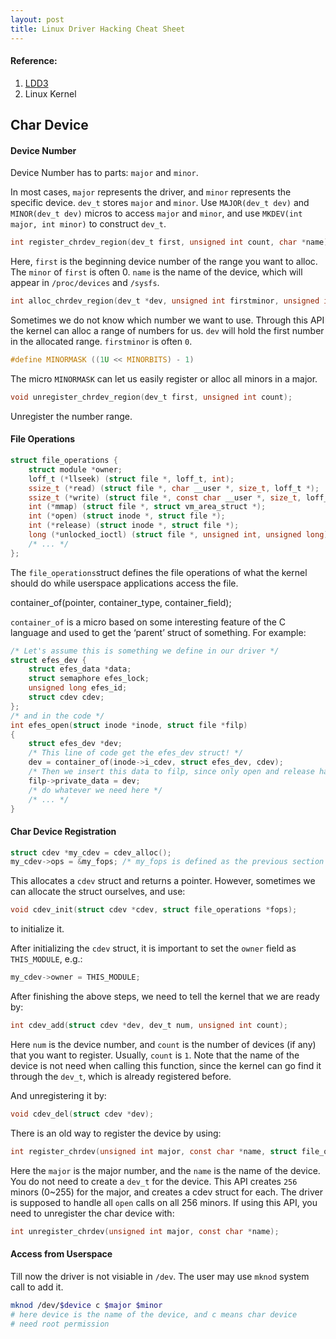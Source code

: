 ```yaml
---
layout: post
title: Linux Driver Hacking Cheat Sheet
---
```




#### Reference:

1. [LDD3](https://lwn.net/Kernel/LDD3/)
2. Linux Kernel

## Char Device

#### Device Number

Device Number has to parts: `major` and `minor`.

In most cases, `major` represents the driver, and `minor` represents the specific device. `dev_t` stores `major` and `minor`. Use `MAJOR(dev_t dev)` and `MINOR(dev_t dev)` micros to access `major` and `minor`, and use `MKDEV(int major, int minor)` to construct `dev_t`.

```c
int register_chrdev_region(dev_t first, unsigned int count, char *name);
```

Here, `first` is the beginning device number of the range you want to alloc. The `minor` of `first` is often 0. `name` is the name of the device, which will appear in `/proc/devices` and `/sysfs`.

```c
int alloc_chrdev_region(dev_t *dev, unsigned int firstminor, unsigned int count, char *name);
```

Sometimes we do not know which number we want to use. Through this API the kernel can alloc a range of numbers for us. `dev` will hold the first number in the allocated range. `firstminor` is often `0`.

```c
#define MINORMASK ((1U << MINORBITS) - 1)
```

The micro `MINORMASK` can let us easily register or alloc all minors in a major.

```c
void unregister_chrdev_region(dev_t first, unsigned int count);
```

Unregister the number range.

#### File Operations

```c
struct file_operations {
    struct module *owner;
    loff_t (*llseek) (struct file *, loff_t, int);
    ssize_t (*read) (struct file *, char __user *, size_t, loff_t *);
    ssize_t (*write) (struct file *, const char __user *, size_t, loff_t *);
    int (*mmap) (struct file *, struct vm_area_struct *);
    int (*open) (struct inode *, struct file *);
    int (*release) (struct inode *, struct file *);
    long (*unlocked_ioctl) (struct file *, unsigned int, unsigned long);
    /* ... */
};
```

The `file_operations`struct defines the file operations of what the kernel should do while userspace applications access the file.

container_of(pointer, container_type, container_field);

`container_of` is a micro based on some interesting feature of the C language and used to get the ‘parent’ struct of something. For example:

```c
/* Let's assume this is something we define in our driver */
struct efes_dev {
    struct efes_data *data;
    struct semaphore efes_lock;
    unsigned long efes_id;
    struct cdev cdev;
};
/* and in the code */
int efes_open(struct inode *inode, struct file *filp)
{
    struct efes_dev *dev;
    /* This line of code get the efes_dev struct! */
    dev = container_of(inode->i_cdev, struct efes_dev, cdev);
    /* Then we insert this data to filp, since only open and release has inode */
    filp->private_data = dev;
    /* do whatever we need here */
    /* ... */
}
```

#### Char Device Registration

```c
struct cdev *my_cdev = cdev_alloc();
my_cdev->ops = &my_fops; /* my_fops is defined as the previous section */
```

This allocates a `cdev` struct and returns a pointer. However, sometimes we can allocate the struct ourselves, and use:

```c
void cdev_init(struct cdev *cdev, struct file_operations *fops);
```

to initialize it.

After initializing the `cdev` struct, it is important to set the `owner` field as `THIS_MODULE`, e.g.:

```c
my_cdev->owner = THIS_MODULE;
```

After finishing the above steps, we need to tell the kernel that we are ready by:

```c
int cdev_add(struct cdev *dev, dev_t num, unsigned int count);
```

Here `num` is the device number, and `count` is the number of devices (if any) that you want to register. Usually, `count` is `1`. Note that the name of the device is not need when calling this function, since the kernel can go find it through the `dev_t`, which is already registered before.

And unregistering it by:

```c
void cdev_del(struct cdev *dev);
```

There is an old way to register the device by using:

```c
int register_chrdev(unsigned int major, const char *name, struct file_operations *fops);
```

Here the `major` is the major number, and the `name` is the name of the device. You do not need to create a `dev_t` for the device. This API creates `256` minors (0~255) for the major, and creates a cdev struct for each. The driver is supposed to handle all `open` calls on all 256 minors. If using this API, you need to unregister the char device with:

```c
int unregister_chrdev(unsigned int major, const char *name);
```

#### Access from Userspace

Till now the driver is not visiable in `/dev`. The user may use `mknod` system call to add it.

```bash
mknod /dev/$device c $major $minor
# here device is the name of the device, and c means char device
# need root permission
```

